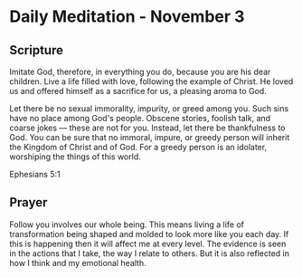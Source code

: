 # Daily Meditation - November 3

## Scripture

Imitate God, therefore, in everything you do, because you are his dear children. Live a life
filled with love, following the example of Christ. He loved us and offered himself as a
sacrifice for us, a pleasing aroma to God. 

Let there be no sexual immorality, impurity, or greed among you. Such sins have no place among God's
people. Obscene stories, foolish talk, and coarse jokes — these are not for you. Instead, let there
be thankfulness to God. You  can be sure that no immoral, impure, or greedy person will inherit the
Kingdom of Christ and of God. For a greedy person is an idolater,  worshiping the things of this
world.

Ephesians 5:1


## Prayer

Follow you involves our whole being.  This means living a life of transformation being shaped and
molded to look more like you each day.  If this is happening then it will affect me at every 
level. The evidence is seen in the actions that I take, the way I relate to others.  But it is 
also reflected in how I think and my emotional health.


